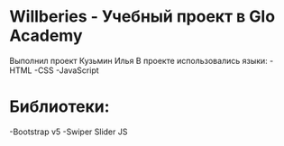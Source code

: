 # Willberies - Учебный проект в Glo Academy
Выполнил проект Кузьмин Илья
В проекте использовались языки: 
-HTML
-CSS
-JavaScript
# Библиотеки:
-Bootstrap v5
-Swiper Slider JS
